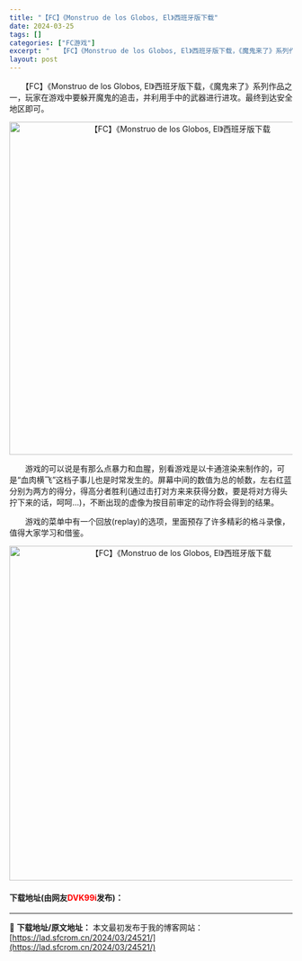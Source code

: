 ```yaml
---
title: "【FC】《Monstruo de los Globos, El》西班牙版下载"
date: 2024-03-25
tags: []
categories: ["FC游戏"]
excerpt: "　　【FC】《Monstruo de los Globos, El》西班牙版下载，《魔鬼来了》系列作品之一，玩家在游戏中要躲开魔鬼的追击，并利用手中的武器进行进攻。最终到达安全地区即可。 　　游戏的可以说是有那么点暴力和血腥，别看游戏是以卡通渲染来制作的，可是&ldquo;血肉横飞&rdquo;这档&hellip;"
layout: post
---
```


 <p>　　【FC】《Monstruo de los Globos, El》西班牙版下载，《魔鬼来了》系列作品之一，玩家在游戏中要躲开魔鬼的追击，并利用手中的武器进行进攻。最终到达安全地区即可。</p> <p align="center"><img align="" border="0" src="https://lad.sfcrom.cn/wp-content/uploads/2024/03/20240325_6601970c8cdba.png" width="592" alt="【FC】《Monstruo de los Globos, El》西班牙版下载" /></p> <p>　　游戏的可以说是有那么点暴力和血腥，别看游戏是以卡通渲染来制作的，可是&ldquo;血肉横飞&rdquo;这档子事儿也是时常发生的。屏幕中间的数值为总的帧数，左右红蓝分别为两方的得分，得高分者胜利(通过击打对方来来获得分数，要是将对方得头拧下来的话，呵呵...)，不断出现的虚像为按目前审定的动作将会得到的结果。</p> <p>　　游戏的菜单中有一个回放(replay)的选项，里面预存了许多精彩的格斗录像，值得大家学习和借鉴。</p> <p align="center"><img align="" border="0" src="https://lad.sfcrom.cn/wp-content/uploads/2024/03/20240325_6601970db939c.png" width="595" alt="【FC】《Monstruo de los Globos, El》西班牙版下载" /></p> <p><h4>下载地址(由网友<font color="red">DVK99i</font>发布)：</h4></p> 

---
📖 **下载地址/原文地址：** 本文最初发布于我的博客网站：[https://lad.sfcrom.cn/2024/03/24521/](https://lad.sfcrom.cn/2024/03/24521/)
